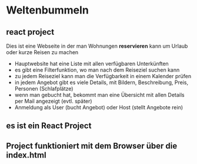 
# Weltenbummeln
## react project 
Dies ist eine Webseite in der man Wohnungen **reservieren** kann um Urlaub oder kurze Reisen zu machen
- Hauptwebsite hat eine Liste mit allen verfügbaren Unterkünften
- es gibt eine Filterfunktion, wo man nach dem Reiseziel suchen kann
- zu jedem Reiseziel kann man die Verfügbarkeit in einem Kalender prüfen
- in jedem Angebot gibt es viele Details, mit Bildern, Beschreibung, Preis, Personen (Schlafplätze)
- wenn man gebucht hat, bekommt man eine Übersicht mit allen Details per Mail angezeigt (evtl. später)
- Anmeldung als User (bucht Angebot) oder Host (stellt Angebote rein)

## es ist ein React Project
## Project funktioniert mit dem Browser über die index.html
